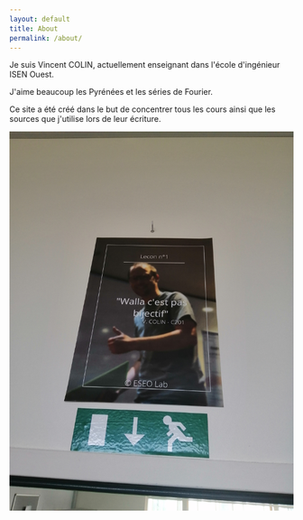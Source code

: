 ```yaml
---
layout: default
title: About
permalink: /about/
---
```


Je suis Vincent COLIN, actuellement enseignant dans l'école d'ingénieur ISEN Ouest. 

J'aime beaucoup les Pyrénées et les séries de Fourier.

Ce site a été créé dans le but de concentrer tous les cours ainsi que les sources que j'utilise lors de leur écriture. 

![image info](./assets/404.jpg)